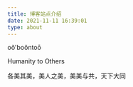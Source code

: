 ```yaml
---
title: 博客站点介绍
date: 2021-11-11 16:39:01
type: about
---
```


oǒ\'boǒntoō

Humanity to Others

各美其美，美人之美，美美与共，天下大同
